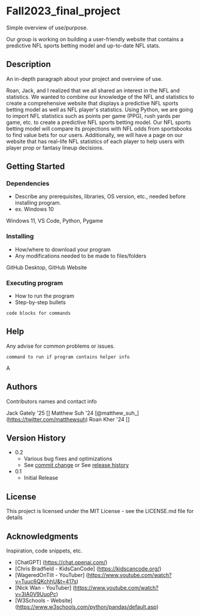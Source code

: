 # Fall2023_final_project

Simple overview of use/purpose.

Our group is working on building a user-friendly website that contains a predictive NFL sports betting model and up-to-date NFL stats.

## Description

An in-depth paragraph about your project and overview of use.

Roan, Jack, and I realized that we all shared an interest in the NFL and statistics. We wanted to combine our knowledge of the NFL and statistics to create a comprehensive website that displays a predictive NFL sports betting model as well as NFL player's statistics. Using Python, we are going to import NFL statistics such as points per game (PPG), rush yards per game, etc. to create a predictive NFL sports betting model. Our NFL sports betting model will compare its projections with NFL odds from sportsbooks to find value bets for our users. Additionally, we will have a page on our website that has real-life NFL statistics of each player to help users with player prop or fantasy lineup decisions.

## Getting Started

### Dependencies

* Describe any prerequisites, libraries, OS version, etc., needed before installing program.
* ex. Windows 10

Windows 11, VS Code, Python, Pygame

### Installing

* How/where to download your program
* Any modifications needed to be made to files/folders

GitHub Desktop, GitHub Website

### Executing program

* How to run the program
* Step-by-step bullets
```
code blocks for commands
```



## Help

Any advise for common problems or issues.
```
command to run if program contains helper info
```
A

## Authors

Contributors names and contact info

Jack Gately '25 []
Matthew Suh '24 [@matthew_suh_] (https://twitter.com/matthewsuh)
Roan Kher '24 []


## Version History

* 0.2
    * Various bug fixes and optimizations
    * See [commit change]() or See [release history]()
* 0.1
    * Initial Release

## License

This project is licensed under the MIT License - see the LICENSE.md file for details

## Acknowledgments

Inspiration, code snippets, etc.
* [ChatGPT] (https://chat.openai.com/)
* [Chris Bradfield - KidsCanCode] (https://kidscancode.org/)
* [WageredOnTilt - YouTuber] (https://www.youtube.com/watch?v=Tuuc6QKchhU&t=417s)
* [Nick Wan - YouTuber] (https://www.youtube.com/watch?v=3IA0V9UuoPc)
* [W3Schools - Website] (https://www.w3schools.com/python/pandas/default.asp)
